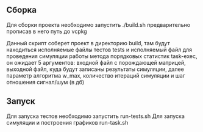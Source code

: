 ## Сборка
Для сборки проекта необходимо запустить ./build.sh предварительно прописав в него путь до vcpkg

Данный скрипт соберет проект в директорию build, там будут находиться исполняемые файлы тестов tests и исполняемый файл для проведения симуляции работы метода порядковых статистик task-exec, он ожидает 5 аргументов: входной файл с порождающей матрицей, выходной файл, куда будут записаны результаты симуляции, далее параметр алгоритма w_max, количество итераций симуляции и шаг отношения сигнал/шум (в дб)

## Запуск
Для запуска тестов необходимо запустить run-tests.sh
Для запуска симуляции и построения графиков run-task.sh